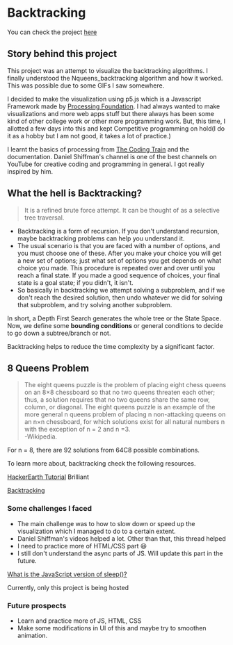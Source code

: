 # Backtracking

You can check the project [here](https://sankalp1999.github.io/Nqueens_Visualization/Nqueens)

## Story behind this project

This project was an attempt to visualize the backtracking algorithms. I finally understood the Nqueens_backtracking algorithm and
how it worked. This was possible due to some GIFs I saw somewhere.

I decided to make the visualization using p5.js which is a Javascript Framework made by [Processing Foundation](https://processing.org/).
I had always wanted to make visualizations and more web apps stuff but there always has been some kind of other college work or
other more programming work. But, this time, I allotted a few days into this and kept Competitive programming on hold(I do it as a hobby but I am not good, it takes a lot of practice.)

I learnt the basics of processing from [The Coding Train](https://www.youtube.com/results?search_query=daniel+shiffman) and the documentation.
Daniel Shiffman's channel is one of the best channels on YouTube for creative coding and programming in general. I got really inspired by him.

## What the hell is Backtracking?

> It is a refined brute force attempt. It can be thought of as a selective tree traversal.

- Backtracking is a form of recursion. If you don't understand recursion, maybe backtracking problems can help you understand it.
- The usual scenario is that you are faced with a number of options, and you must choose one of these. After you make your choice you will get a new set of options; just what set of options you get depends on what choice you made. This procedure is repeated over and over until you reach a final state. If you made a good sequence of choices, your final state is a goal state; if you didn't, it isn't.
- So basically in backtracking we attempt solving a subproblem, and if we don't reach the desired solution, then undo whatever we did for solving that subproblem, and try solving another subproblem.

In short, a Depth First Search generates the whole tree or the State Space. Now, we define some **bounding conditions** or general conditions to decide to go down a subtree/branch or not.

Backtracking helps to reduce the time complexity by a significant factor.

## 8 Queens Problem

> The eight queens puzzle is the problem of placing eight chess queens on an 8×8 chessboard so that no two queens threaten each other; thus, a solution requires that no two queens share the same row, column, or diagonal. The eight queens puzzle is an example of the more general n queens problem of placing n non-attacking queens on an n×n chessboard, for which solutions exist for all natural numbers n with the exception of n = 2 and n =3.                                   
 -Wikipedia.

For n = 8, there are 92 solutions from 64C8 possible combinations. 

To learn more about, backtracking check the following resources.

[HackerEarth Tutorial](https://www.hackerearth.com/practice/basic-programming/recursion/recursion-and-backtracking/tutorial/)
Brilliant

[Backtracking](https://www.cis.upenn.edu/~matuszek/cit594-2012/Pages/backtracking.html)

### Some challenges I faced

- The main challenge was to how to slow down or speed up the visualization which I managed to do to a certain extent.
- Daniel Shiffman's videos helped a lot. Other than that, this thread helped
- I need to practice more of HTML/CSS part 😆
- I still don't understand the async parts of JS. Will update this part in the future.

[What is the JavaScript version of sleep()?](https://stackoverflow.com/questions/951021/what-is-the-javascript-version-of-sleep)

Currently, only this project is being hosted 

### Future prospects
- Learn and practice more of JS, HTML, CSS
- Make some modifications in UI of this and maybe try to smoothen animation.
